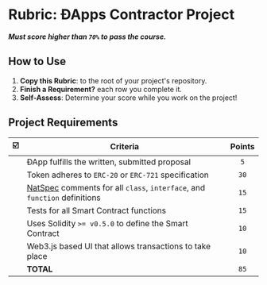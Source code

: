 # Rubric: ÐApps Contractor Project

 _**Must score higher than `70%` to pass the course.**_

## How to Use

1. **Copy this Rubric**: to the root of your project's repository.
2. **Finish a Requirement?** each row you complete it.
3. **Self-Assess**: Determine your score while you work on the project!

## Project Requirements

|  ☑️   | Criteria                                                                    | Points |
| :---: | --------------------------------------------------------------------------- | :----: |
|       | ÐApp fulfills the written, submitted proposal                               |  `5`   |
|       | Token adheres to `ERC-20` or `ERC-721` specification                        |  `30`  |
|       | [NatSpec] comments for all `class`, `interface`, and `function` definitions |  `15`  |
|       | Tests for all Smart Contract functions                                      |  `15`  |
|       | Uses Solidity `>= v0.5.0` to define the Smart Contract                      |  `10`  |
|       | Web3.js based UI that allows transactions to take place                     |  `10`  |
|       | **TOTAL**                                                                   |  `85`  |

[Natspec]: https://solidity.readthedocs.io/en/v0.5.9/natspec-format.html
